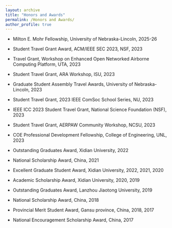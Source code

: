 ```yaml
---
layout: archive
title: "Honors and Awards"
permalink: /Honors and Awards/
author_profile: true
---
```


* Milton E. Mohr Fellowship, University of Nebraska-Lincoln, 2025-26

* Student Travel Grant Award, ACM/IEEE SEC 2023, NSF, 2023

* Travel Grant, Workshop on Enhanced Open Networked Airborne Computing Platform, UTA, 2023

* Student Travel Grant, ARA Workshop, ISU, 2023

* Graduate Student Assembly Travel Awards, University of Nebraska-Lincoln, 2023

* Student Travel Grant, 2023 IEEE ComSoc School Series, NU, 2023

* IEEE ICC 2023 Student Travel Grant, National Science Foundation (NSF), 2023

* Student Travel Grant, AERPAW Community Workshop, NCSU, 2023

* COE Professional Development Fellowship, College of Engineering, UNL, 2023

* Outstanding Graduates Award, Xidian University, 2022

* National Scholarship Award, China, 2021

* Excellent Graduate Student Award, Xidian University, 2022, 2021, 2020

* Academic Scholarship Award, Xidian University, 2020, 2019

* Outstanding Graduates Award, Lanzhou Jiaotong University, 2019

* National Scholarship Award, China, 2018

* Provincial Merit Student Award, Gansu province, China, 2018, 2017

* National Encouragement Scholarship Award, China, 2017

